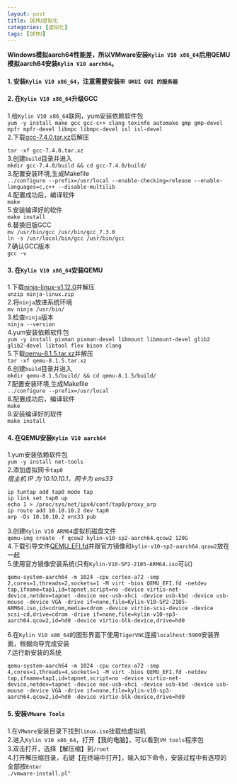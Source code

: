 ```yaml
---
layout: post
title: QEMU虚拟化
categories: [虚拟化]
tags: [QEMU]
---
```

**Windows模拟aarch64性能差，所以VMware安装`Kylin V10 x86_64`后用QEMU模拟aarch64安装`Kylin V10 aarch64`。**  
#### 1. 安装`Kylin V10 x86_64`，注意需要安装`带 UKUI GUI 的服务器`
#### 2. 在`Kylin V10 x86_64`升级GCC
1.给`Kylin V10 x86_64`联网，yum安装依赖软件包  
`yum -y install make gcc gcc-c++ clang texinfo automake gmp gmp-devel mpfr mpfr-devel libmpc libmpc-devel isl isl-devel`  
2.下载[gcc-7.4.0.tar.xz](https://ftp.gnu.org/gnu/gcc/gcc-7.4.0/gcc-7.4.0.tar.xz)后解压  
<!-- more -->
`tar -xf gcc-7.4.0.tar.xz`  
3.创建`build`目录并进入  
`mkdir gcc-7.4.0/build && cd gcc-7.4.0/build/`  
3.配置安装环境,生成Makefile  
`../configure --prefix=/usr/local --enable-checking=release --enable-languages=c,c++ --disable-multilib`  
4.配置成功后，编译软件  
`make`  
5.安装编译好的软件  
`make install`  
6.替换旧版GCC  
`mv /usr/bin/gcc /usr/bin/gcc_7.3.0`  
`ln -s /usr/local/bin/gcc /usr/bin/gcc`  
7.确认GCC版本  
`gcc -v`  
#### 3. 在`Kylin V10 x86_64`安装QEMU
1.下载[ninja-linux-v1.12.0](https://github.com/ninja-build/ninja/releases/)并解压  
`unzip ninja-linux.zip`  
2.将`ninja`放进系统环境  
`mv ninja /usr/bin/`  
3.检查`ninja`版本  
`ninja --version`  
4.yum安装依赖软件包  
`yum -y install pixman pixman-devel libmount libmount-devel glib2 glib2-devel libtool flex bison clang`  
5.下载[qemu-8.1.5.tar.xz](https://github.com/qemu/qemu/tags)并解压  
`tar -xf qemu-8.1.5.tar.xz`  
6.创建`build`目录并进入  
`mkdir qemu-8.1.5/build/ && cd qemu-8.1.5/build/`  
7.配置安装环境,生成Makefile  
`../configure --prefix=/usr/local`  
8.配置成功后，编译软件  
`make`  
9.安装编译好的软件  
`make install`  
#### 4. 在QEMU安装`Kylin V10 aarch64`
1.yum安装依赖软件包  
`yum -y install net-tools`  
2.添加虚拟网卡`tap0`  
*宿主机 IP 为 10.10.10.1，网卡为 ens33*  
```
ip tuntap add tap0 mode tap
ip link set tap0 up
echo 1 > /proc/sys/net/ipv4/conf/tap0/proxy_arp
ip route add 10.10.10.2 dev tap0
arp -Ds 10.10.10.2 ens33 pub
```
3.创建`Kylin V10 ARM64`虚拟机磁盘文件  
`qemu-img create -f qcow2 kylin-v10-sp2-aarch64.qcow2 120G`  
4.下载引导文件[QEMU_EFI.fd](https://releases.linaro.org/components/kernel/uefi-linaro/latest/release/qemu64/QEMU_EFI.fd)并跟官方镜像和`kylin-v10-sp2-aarch64.qcow2`放在一起  
5.使用官方镜像安装系统(只有`Kylin-V10-SP2-2105-ARM64.iso`可以)  
```
qemu-system-aarch64 -m 1024 -cpu cortex-a72 -smp 2,cores=1,threads=2,sockets=1 -M virt -bios QEMU_EFI.fd -netdev tap,ifname=tap1,id=tapnet,script=no -device virtio-net-device,netdev=tapnet -device nec-usb-xhci -device usb-kbd -device usb-mouse -device VGA -drive if=none,file=Kylin-V10-SP2-2105-ARM64.iso,id=cdrom,media=cdrom -device virtio-scsi-device -device scsi-cd,drive=cdrom -drive if=none,file=kylin-v10-sp3-aarch64.qcow2,id=hd0 -device virtio-blk-device,drive=hd0
```
6.在`Kylin V10 x86_64`的图形界面下使用`TigerVNC`连接`localhost:5900`安装界面，根据向导完成安装  
7.运行新安装的系统  
```
qemu-system-aarch64 -m 1024 -cpu cortex-a72 -smp 4,cores=1,threads=4,sockets=1 -M virt -bios QEMU_EFI.fd -netdev tap,ifname=tap1,id=tapnet,script=no -device virtio-net-device,netdev=tapnet -device nec-usb-xhci -device usb-kbd -device usb-mouse -device VGA -drive if=none,file=kylin-v10-sp3-aarch64.qcow2,id=hd0 -device virtio-blk-device,drive=hd0
```
#### 5. 安装`VMware Tools`
1.在`VMware`安装目录下找到`linux.iso`挂载给虚拟机  
2.进入`Kylin V10 x86_64`，打开【我的电脑】，可以看到`VM tools`程序包  
3.双击打开，选择【解压缩】到`/root`  
4.打开解压缩目录，右键【在终端中打开】，输入如下命令，安装过程中有选项的全部按`Enter`  
`./vmware-install.pl"`  
